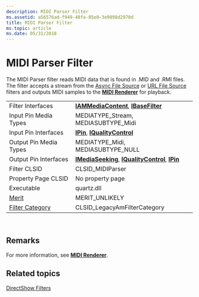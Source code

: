 ```yaml
---
description: MIDI Parser Filter
ms.assetid: a56576ad-f949-48fa-85e0-3e9898d2970d
title: MIDI Parser Filter
ms.topic: article
ms.date: 05/31/2018
---
```


# MIDI Parser Filter

The MIDI Parser filter reads MIDI data that is found in .MID and .RMI files. The filter accepts a stream from the [Async File Source](file-source--async--filter.md) or [URL File Source](file-source--url--filter.md) filters and outputs MIDI samples to the [**MIDI Renderer**](midi-renderer-filter.md) for playback.



|                                          |                                                                                                          |
|------------------------------------------|----------------------------------------------------------------------------------------------------------|
| Filter Interfaces                        | [**IAMMediaContent**](/previous-versions/windows/desktop/api/Qnetwork/nn-qnetwork-iammediacontent), [**IBaseFilter**](/windows/desktop/api/Strmif/nn-strmif-ibasefilter)                           |
| Input Pin Media Types                    | MEDIATYPE\_Stream, MEDIASUBTYPE\_Midi                                                                    |
| Input Pin Interfaces                     | [**IPin**](/windows/desktop/api/Strmif/nn-strmif-ipin), [**IQualityControl**](/windows/desktop/api/Strmif/nn-strmif-iqualitycontrol)                                         |
| Output Pin Media Types                   | MEDIATYPE\_Midi, MEDIASUBTYPE\_NULL                                                                      |
| Output Pin Interfaces                    | [**IMediaSeeking**](/windows/desktop/api/Strmif/nn-strmif-imediaseeking), [**IQualityControl**](/windows/desktop/api/Strmif/nn-strmif-iqualitycontrol), [**IPin**](/windows/desktop/api/Strmif/nn-strmif-ipin) |
| Filter CLSID                             | CLSID\_MIDIParser                                                                                        |
| Property Page CLSID                      | No property page                                                                                         |
| Executable                               | quartz.dll                                                                                               |
| [Merit](merit.md)                       | MERIT\_UNLIKELY                                                                                          |
| [Filter Category](filter-categories.md) | CLSID\_LegacyAmFilterCategory                                                                            |



 

## Remarks

For more information, see [**MIDI Renderer**](midi-renderer-filter.md).

## Related topics

<dl> <dt>

[DirectShow Filters](directshow-filters.md)
</dt> </dl>

 

 




